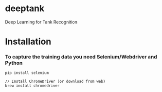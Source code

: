 # deeptank
Deep Learning for Tank Recognition

# Installation

### To capture the training data you need Selenium/Webdriver and Python
```
pip install selenium

// Install ChromeDriver (or download from web)
brew install chromedriver
```